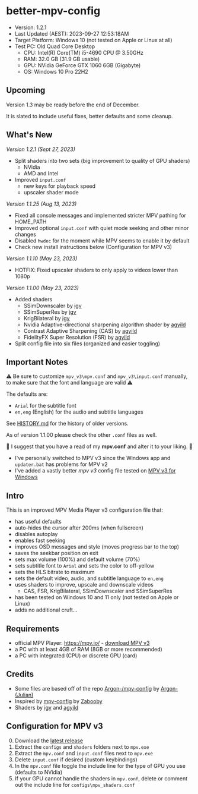 # better-mpv-config

- Version: 1.2.1
- Last Updated (AEST): 2023-09-27 12:53:18AM
- Target Platform: Windows 10 (not tested on Apple or Linux at all)
- Test PC: Old Quad Core Desktop
    - CPU: Intel(R) Core(TM) i5-4690 CPU @ 3.50GHz
    - RAM: 32.0 GB (31.9 GB usable)
    - GPU: NVidia GeForce GTX 1060 6GB (Gigabyte)
    - OS: Windows 10 Pro 22H2

## Upcoming

Version 1.3 may be ready before the end of December.

It is slated to include useful fixes, better defaults and some cleanup.

## What's New

_Version 1.2.1 (Sept 27, 2023)_
- Split shaders into two sets (big improvement to quality of GPU shaders)
    - NVidia
    - AMD and Intel
- Improved `input.conf`
    - new keys for playback speed
    - upscaler shader mode

_Version 1.1.25 (Aug 13, 2023)_
- Fixed all console messages and implemented stricter MPV pathing for HOME_PATH
- Improved optional `input.conf` with quiet mode seeking and other minor changes
- Disabled `hwdec` for the moment while MPV seems to enable it by default
- Check new install instructions below (Configuration for MPV v3)

_Version 1.1.10 (May 23, 2023)_
- HOTFIX: Fixed upscaler shaders to only apply to videos lower than 1080p

_Version 1.1.00 (May 23, 2023)_
- Added shaders
    - SSimDownscaler by [igv](https://gist.github.com/igv/36508af3ffc84410fe39761d6969be10)
    - SSimSuperRes by [igv](https://gist.github.com/igv/2364ffa6e81540f29cb7ab4c9bc05b6b)
    - KrigBilateral by [igv](https://gist.github.com/igv/a015fc885d5c22e6891820ad89555637)
    - Nvidia Adaptive-directional sharpening algorithm shader by [agyild](https://gist.github.com/agyild/7e8951915b2bf24526a9343d951db214)
    - Contrast Adaptive Sharpening (CAS) by [agyild](https://gist.github.com/agyild/bbb4e58298b2f86aa24da3032a0d2ee6)
    - FidelityFX Super Resolution (FSR) by [agyild](https://gist.github.com/agyild/82219c545228d70c5604f865ce0b0ce5)
- Split config file into six files (organized and easier toggling)

## Important Notes

⚠️ Be sure to customize `mpv_v3\mpv.conf` and `mpv_v3\input.conf` manually,
to make sure that the font and language are valid ⚠️

The defaults are:

- `Arial` for the subtitle font
- `en,eng` (English) for the audio and subtitle languages

See [HISTORY.md](HISTORY.md) for the history of older versions.

As of version 1.1.00 please check the other `.conf` files as well.

📝 I suggest that you have a read of my __mpv.conf__ and alter it to your liking. 📝

- I've personally switched to MPV v3 since the Windows app and `updater.bat` has problems for MPV v2
- I've added a vastly better _mpv v3_ config file tested on [MPV v3 for Windows](https://sourceforge.net/projects/mpv-player-windows/files/64bit-v3/)

## Intro

This is an improved MPV Media Player v3 configuration file that:

- has useful defaults
- auto-hides the cursor after 200ms (when fullscreen)
- disables autoplay
- enables fast seeking
- improves OSD messages and style (moves progress bar to the top)
- saves the seekbar position on exit
- sets max volume (100%) and default volume (70%)
- sets subtitle font to `Arial` and sets the color to off-yellow
- sets the HLS bitrate to maximum
- sets the default video, audio, and subtitle language to `en,eng`
- uses shaders to improve, upscale and downscale videos
    - CAS, FSR, KrigBilateral, SSimDownscaler and SSimSuperRes
- has been tested on Windows 10 and 11 only (not tested on Apple or Linux)
- adds no additional cruft...

## Requirements

* official MPV Player: https://mpv.io/ - [download MPV v3](https://sourceforge.net/projects/mpv-player-windows/files/64bit-v3/)
* a PC with at least 4GB of RAM (8GB or more recommended)
* a PC with integrated (CPU) or discrete GPU (card)

## Credits

* Some files are based off of the repo [Argon-/mpv-config](https://github.com/Argon-/mpv-config) by [Argon- (Julian)](https://github.com/Argon-)
* Inspired by [mpv-config](https://github.com/Zabooby/mpv-config) by [Zabooby](https://github.com/Zabooby)
* Shaders by [igv](https://gist.github.com/igv) and [agyild](https://gist.github.com/agyild/)

## Configuration for MPV v3

0. Download the [latest release](https://github.com/hl2guide/better-mpv-config/releases)
1. Extract the `configs` and `shaders` folders next to `mpv.exe`
2. Extract the `mpv.conf` and `input.conf` files next to `mpv.exe`
3. Delete `input.conf` if desired (custom keybindings)
4. In the `mpv.conf` file toggle the include line for the type of GPU you use (defaults to NVidia)
5. If your GPU cannot handle the shaders in `mpv.conf`, delete or comment out the include line for `configs\mpv_shaders.conf`

